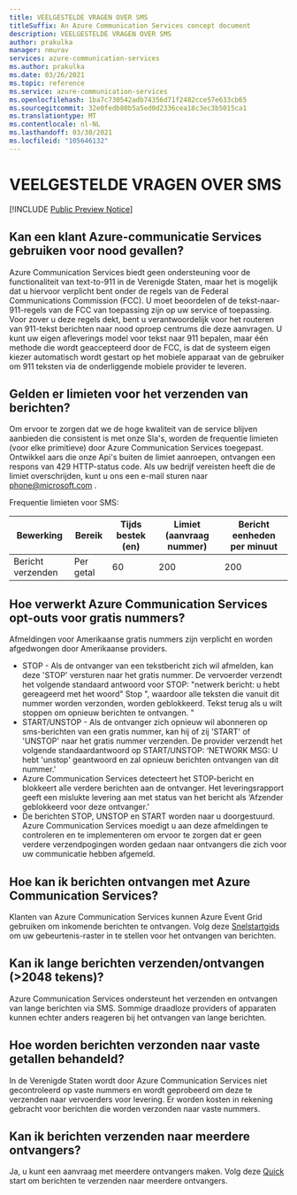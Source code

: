 ```yaml
---
title: VEELGESTELDE VRAGEN OVER SMS
titleSuffix: An Azure Communication Services concept document
description: VEELGESTELDE VRAGEN OVER SMS
author: prakulka
manager: nmurav
services: azure-communication-services
ms.author: prakulka
ms.date: 03/26/2021
ms.topic: reference
ms.service: azure-communication-services
ms.openlocfilehash: 1ba7c730542adb74356d71f2482cce57e633cb65
ms.sourcegitcommit: 32e0fedb80b5a5ed0d2336cea18c3ec3b5015ca1
ms.translationtype: MT
ms.contentlocale: nl-NL
ms.lasthandoff: 03/30/2021
ms.locfileid: "105646132"
---
```

# <a name="sms-faq"></a>VEELGESTELDE VRAGEN OVER SMS

[!INCLUDE [Public Preview Notice](../../includes/public-preview-include.md)]
## <a name="can-a-customer-use-azure-communication-services-for-emergency-purposes"></a>Kan een klant Azure-communicatie Services gebruiken voor nood gevallen?

Azure Communication Services biedt geen ondersteuning voor de functionaliteit van text-to-911 in de Verenigde Staten, maar het is mogelijk dat u hiervoor verplicht bent onder de regels van de Federal Communications Commission (FCC).  U moet beoordelen of de tekst-naar-911-regels van de FCC van toepassing zijn op uw service of toepassing. Voor zover u deze regels dekt, bent u verantwoordelijk voor het routeren van 911-tekst berichten naar nood oproep centrums die deze aanvragen. U kunt uw eigen afleverings model voor tekst naar 911 bepalen, maar één methode die wordt geaccepteerd door de FCC, is dat de systeem eigen kiezer automatisch wordt gestart op het mobiele apparaat van de gebruiker om 911 teksten via de onderliggende mobiele provider te leveren.

## <a name="are-there-any-limits-on-sending-messages"></a>Gelden er limieten voor het verzenden van berichten?

Om ervoor te zorgen dat we de hoge kwaliteit van de service blijven aanbieden die consistent is met onze Sla's, worden de frequentie limieten (voor elke primitieve) door Azure Communication Services toegepast. Ontwikkel aars die onze Api's buiten de limiet aanroepen, ontvangen een respons van 429 HTTP-status code. Als uw bedrijf vereisten heeft die de limiet overschrijden, kunt u ons een e-mail sturen naar phone@microsoft.com .

Frequentie limieten voor SMS:

|Bewerking|Bereik|Tijds bestek (en)| Limiet (aanvraag nummer) | Bericht eenheden per minuut|
|---------|-----|-------------|-------------------|-------------------------|
|Bericht verzenden|Per getal|60|200|200|

## <a name="how-does-azure-communication-services-handle-opt-outs-for-toll-free-numbers"></a>Hoe verwerkt Azure Communication Services opt-outs voor gratis nummers?

Afmeldingen voor Amerikaanse gratis nummers zijn verplicht en worden afgedwongen door Amerikaanse providers.
- STOP - Als de ontvanger van een tekstbericht zich wil afmelden, kan deze 'STOP' versturen naar het gratis nummer. De vervoerder verzendt het volgende standaard antwoord voor STOP: "netwerk bericht: u hebt gereageerd met het woord" Stop ", waardoor alle teksten die vanuit dit nummer worden verzonden, worden geblokkeerd. Tekst terug als u wilt stoppen om opnieuw berichten te ontvangen. "
- START/UNSTOP - Als de ontvanger zich opnieuw wil abonneren op sms-berichten van een gratis nummer, kan hij of zij 'START' of 'UNSTOP' naar het gratis nummer verzenden. De provider verzendt het volgende standaardantwoord op START/UNSTOP: ‘NETWORK MSG: U hebt 'unstop' geantwoord en zal opnieuw berichten ontvangen van dit nummer.'
- Azure Communication Services detecteert het STOP-bericht en blokkeert alle verdere berichten aan de ontvanger. Het leveringsrapport geeft een mislukte levering aan met status van het bericht als ‘Afzender geblokkeerd voor deze ontvanger.’
- De berichten STOP, UNSTOP en START worden naar u doorgestuurd. Azure Communication Services moedigt u aan deze afmeldingen te controleren en te implementeren om ervoor te zorgen dat er geen verdere verzendpogingen worden gedaan naar ontvangers die zich voor uw communicatie hebben afgemeld.

## <a name="how-can-i-receive-messages-using-azure-communication-services"></a>Hoe kan ik berichten ontvangen met Azure Communication Services?

Klanten van Azure Communication Services kunnen Azure Event Grid gebruiken om inkomende berichten te ontvangen. Volg deze [Snelstartgids](https://docs.microsoft.com/azure/communication-services/quickstarts/telephony-sms/handle-sms-events) om uw gebeurtenis-raster in te stellen voor het ontvangen van berichten.

## <a name="can-i-sendreceive-long-messages-2048-chars"></a>Kan ik lange berichten verzenden/ontvangen (>2048 tekens)?

Azure Communication Services ondersteunt het verzenden en ontvangen van lange berichten via SMS. Sommige draadloze providers of apparaten kunnen echter anders reageren bij het ontvangen van lange berichten.

## <a name="how-are-messages-sent-to-landline-numbers-treated"></a>Hoe worden berichten verzonden naar vaste getallen behandeld?

In de Verenigde Staten wordt door Azure Communication Services niet gecontroleerd op vaste nummers en wordt geprobeerd om deze te verzenden naar vervoerders voor levering. Er worden kosten in rekening gebracht voor berichten die worden verzonden naar vaste nummers. 

## <a name="can-i-send-messages-to-multiple-recipients"></a>Kan ik berichten verzenden naar meerdere ontvangers?


Ja, u kunt een aanvraag met meerdere ontvangers maken. Volg deze [Quick](https://docs.microsoft.com/azure/communication-services/quickstarts/telephony-sms/send?pivots=programming-language-csharp) start om berichten te verzenden naar meerdere ontvangers.
